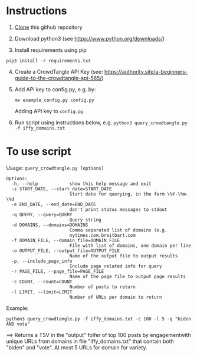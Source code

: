 # Instructions
1. [Clone](https://docs.github.com/en/github/creating-cloning-and-archiving-repositories/cloning-a-repository-from-github/cloning-a-repository) this github repository

2. Download python3 (see https://www.python.org/downloads/)

3. Install requirements using pip

`pip3 install -r requirements.txt`

4. Create a CrowdTangle API Key (see: https://authority.site/a-beginners-guide-to-the-crowdtangle-api-565/)

5. Add API key to config.py, e.g. by:

	`mv example_config.py config.py`

	Adding API key to `config.py`

6. Run script using instructions below, e.g. 
	`python3 query_crowdtangle.py -f iffy_domains.txt`

# To use script
Usage: `query_crowdtangle.py [options]`
```
Options:
  -h, --help            show this help message and exit
  -s START_DATE, --start_date=START_DATE
                        Start date for querying, in the form \%Y-\%m-\%d
  -e END_DATE, --end_date=END_DATE
                        don't print status messages to stdout
  -q QUERY, --query=QUERY
                        Query string
  -d DOMAINS, --domains=DOMAINS
                        Comma separated list of domains (e.g.
                        nytimes.com,breitbart.com
  -f DOMAIN_FILE, --domain_file=DOMAIN_FILE
                        File with list of domains, one domain per line
  -o OUTPUT_FILE, --output_file=OUTPUT_FILE
                        Name of the output file to output results
  -p, --include_page_info
                        Include page related info for query
  -r PAGE_FILE, --page_file=PAGE_FILE
                        Name of the page file to output page results
  -c COUNT, --count=COUNT
                        Number of posts to return
  -l LIMIT, --limit=LIMIT
                        Number of URLs per domain to return
```

Example:

`python3 query_crowdtangle.py -f iffy_domains.txt -c 100 -l 5 -q "biden AND vote"`

 ==> Returns a TSV in the "output" folfer of top 100 posts by engagementwith unique URLs from domains in file "iffy_domains.txt" that contain both "biden" and "vote". At most 5 URLs for domain for variety. 